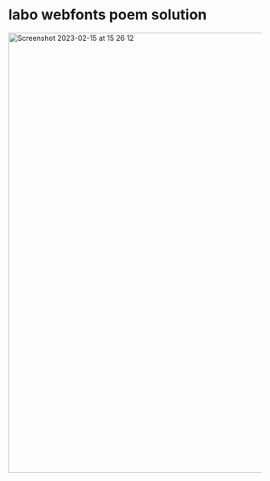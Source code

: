 # labo webfonts poem solution

<img width="877" alt="Screenshot 2023-02-15 at 15 26 12" src="https://user-images.githubusercontent.com/35494911/219654337-7d063d50-46f4-4b41-a780-503f133a18d9.png">
